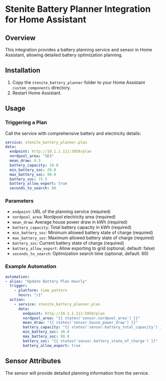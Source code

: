 # Stenite Battery Planner Integration for Home Assistant

## Overview
This integration provides a battery planning service and sensor in Home Assistant, allowing detailed battery optimization planning.

## Installation
1. Copy the `stenite_battery_planner` folder to your Home Assistant `custom_components` directory.
2. Restart Home Assistant.

## Usage
### Triggering a Plan
Call the service with comprehensive battery and electricity details:

```yaml
service: stenite_battery_planner.plan
data:
  endpoint: http://10.1.1.111:5050/plan
  nordpool_area: "SE3"
  mean_draw: 0.5
  battery_capacity: 10.0
  min_battery_soc: 20.0
  max_battery_soc: 90.0
  battery_soc: 75.5
  battery_allow_export: true
  seconds_to_search: 60
```

### Parameters
- `endpoint`: URL of the planning service (required)
- `nordpool_area`: Nordpool electricity area (required)
- `mean_draw`: Average house power draw in kWh (required)
- `battery_capacity`: Total battery capacity in kWh (required)
- `min_battery_soc`: Minimum allowed battery state of charge (required)
- `max_battery_soc`: Maximum allowed battery state of charge (required)
- `battery_soc`: Current battery state of charge (required)
- `battery_allow_export`: Allow exporting to grid (optional, default: false)
- `seconds_to_search`: Optimization search time (optional, default: 60)

### Example Automation
```yaml
automation:
- alias: "Update Battery Plan Hourly"
  trigger:
    - platform: time_pattern
      hours: "/1"
  action:
    - service: stenite_battery_planner.plan
      data:
        endpoint: http://10.1.1.111:5050/plan
        nordpool_area: "{{ states('sensor.nordpool_area') }}"
        mean_draw: "{{ states('sensor.house_power_draw') }}"
        battery_capacity: "{{ states('sensor.battery_total_capacity') }}"
        min_battery_soc: 20.0
        max_battery_soc: 90.0
        battery_soc: "{{ states('sensor.battery_state_of_charge') }}"
        battery_allow_export: true
```

## Sensor Attributes
The sensor will provide detailed planning information from the service.